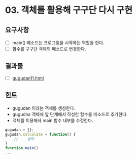 # 03. 객체를 활용해 구구단 다시 구현

## 요구사항

- [ ] main() 메소드는 프로그램을 시작하는 역할을 한다.
- [ ] 함수를 구구단 객체의 메소드로 변경한다.

## 결과물

- [ ] [gugudan11.html](./gugudan11.html)

## 힌트

- gugudan 이라는 객체를 생성한다.
- gugudna 객체에 앞 단계에서 작성한 함수를 메소드로 추가한다.
- 객체를 이용해서 main 함수 내부를 수정한다.

```javascript
gugudan = {};
gugudan.calculate = function() {
    // ...생략
}
function main()
...
```